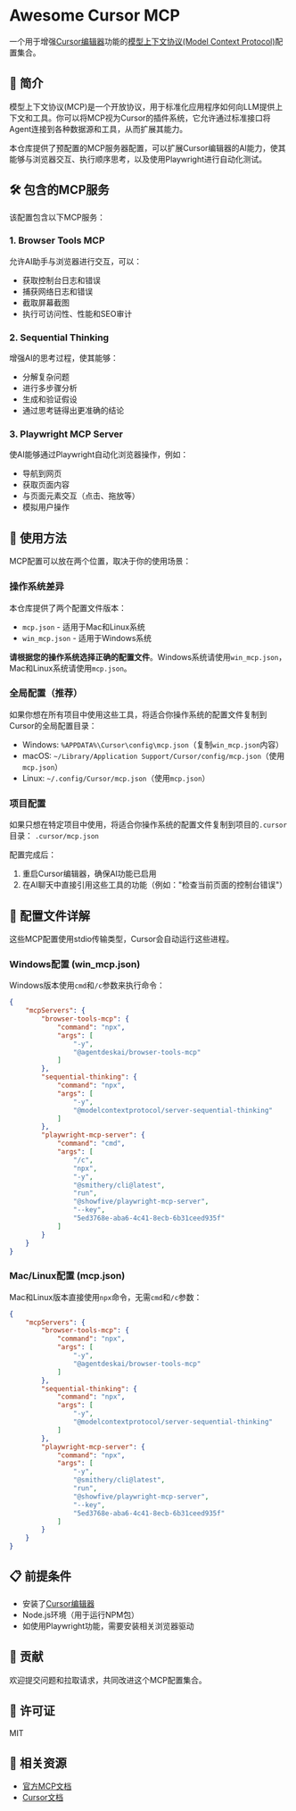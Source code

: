 # Awesome Cursor MCP

一个用于增强[Cursor编辑器](https://cursor.sh/)功能的[模型上下文协议(Model Context Protocol)](https://docs.cursor.com/context/model-context-protocol)配置集合。

## 📖 简介

模型上下文协议(MCP)是一个开放协议，用于标准化应用程序如何向LLM提供上下文和工具。你可以将MCP视为Cursor的插件系统，它允许通过标准接口将Agent连接到各种数据源和工具，从而扩展其能力。

本仓库提供了预配置的MCP服务器配置，可以扩展Cursor编辑器的AI能力，使其能够与浏览器交互、执行顺序思考，以及使用Playwright进行自动化测试。

## 🛠️ 包含的MCP服务

该配置包含以下MCP服务：

### 1. Browser Tools MCP

允许AI助手与浏览器进行交互，可以：
- 获取控制台日志和错误
- 捕获网络日志和错误
- 截取屏幕截图
- 执行可访问性、性能和SEO审计

### 2. Sequential Thinking

增强AI的思考过程，使其能够：
- 分解复杂问题
- 进行多步骤分析
- 生成和验证假设
- 通过思考链得出更准确的结论

### 3. Playwright MCP Server

使AI能够通过Playwright自动化浏览器操作，例如：
- 导航到网页
- 获取页面内容
- 与页面元素交互（点击、拖放等）
- 模拟用户操作

## 🚀 使用方法

MCP配置可以放在两个位置，取决于你的使用场景：

### 操作系统差异

本仓库提供了两个配置文件版本：

- `mcp.json` - 适用于Mac和Linux系统
- `win_mcp.json` - 适用于Windows系统

**请根据您的操作系统选择正确的配置文件**。Windows系统请使用`win_mcp.json`，Mac和Linux系统请使用`mcp.json`。

### 全局配置（推荐）

如果你想在所有项目中使用这些工具，将适合你操作系统的配置文件复制到Cursor的全局配置目录：

- Windows: `%APPDATA%\Cursor\config\mcp.json`（复制`win_mcp.json`内容）
- macOS: `~/Library/Application Support/Cursor/config/mcp.json`（使用`mcp.json`）
- Linux: `~/.config/Cursor/mcp.json`（使用`mcp.json`）

### 项目配置

如果只想在特定项目中使用，将适合你操作系统的配置文件复制到项目的`.cursor`目录：
`.cursor/mcp.json`

配置完成后：
1. 重启Cursor编辑器，确保AI功能已启用
2. 在AI聊天中直接引用这些工具的功能（例如："检查当前页面的控制台错误"）

## 🔧 配置文件详解

这些MCP配置使用stdio传输类型，Cursor会自动运行这些进程。

### Windows配置 (win_mcp.json)

Windows版本使用`cmd`和`/c`参数来执行命令：

```json
{
    "mcpServers": {
        "browser-tools-mcp": {
            "command": "npx",
            "args": [
                "-y",
                "@agentdeskai/browser-tools-mcp"
            ]
        },
        "sequential-thinking": {
            "command": "npx",
            "args": [
                "-y",
                "@modelcontextprotocol/server-sequential-thinking"
            ]
        },
        "playwright-mcp-server": {
            "command": "cmd",
            "args": [
                "/c",
                "npx",
                "-y",
                "@smithery/cli@latest",
                "run",
                "@showfive/playwright-mcp-server",
                "--key",
                "5ed3768e-aba6-4c41-8ecb-6b31ceed935f"
            ]
        }
    }
}
```

### Mac/Linux配置 (mcp.json)

Mac和Linux版本直接使用`npx`命令，无需`cmd`和`/c`参数：

```json
{
    "mcpServers": {
        "browser-tools-mcp": {
            "command": "npx",
            "args": [
                "-y",
                "@agentdeskai/browser-tools-mcp"
            ]
        },
        "sequential-thinking": {
            "command": "npx",
            "args": [
                "-y",
                "@modelcontextprotocol/server-sequential-thinking"
            ]
        },
        "playwright-mcp-server": {
            "command": "npx",
            "args": [
                "-y",
                "@smithery/cli@latest",
                "run",
                "@showfive/playwright-mcp-server",
                "--key",
                "5ed3768e-aba6-4c41-8ecb-6b31ceed935f"
            ]
        }
    }
}
```

## 📋 前提条件

- 安装了[Cursor编辑器](https://cursor.sh/)
- Node.js环境（用于运行NPM包）
- 如使用Playwright功能，需要安装相关浏览器驱动

## 🤝 贡献

欢迎提交问题和拉取请求，共同改进这个MCP配置集合。

## 📜 许可证

MIT

## 🔗 相关资源

- [官方MCP文档](https://docs.cursor.com/context/model-context-protocol)
- [Cursor文档](https://docs.cursor.com/) 